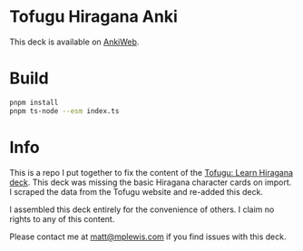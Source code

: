 # Tofugu Hiragana Anki

This deck is available on [AnkiWeb](https://ankiweb.net/shared/info/507836279).

# Build

```sh
pnpm install
pnpm ts-node --esm index.ts
```

# Info

This is a repo I put together to fix the content of the
[Tofugu: Learn Hiragana deck](https://ankiweb.net/shared/info/1081858108). This
deck was missing the basic Hiragana character cards on import. I scraped the
data from the Tofugu website and re-added this deck.

I assembled this deck entirely for the convenience of others. I claim no rights
to any of this content.

Please contact me at [matt@mplewis.com](mailto:matt@mplewis.com) if you find
issues with this deck.
